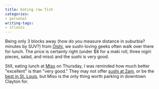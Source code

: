 ```yaml
---
title: Eating raw fish
categories:
- personal
writing-tags:
- stlouis
---
```


Being only 3 blocks away (how do you measure distance in suburbia?  minutes by SUV?) from [Oishi][1], we sushi-loving geeks often walk over there for lunch.  The price is certainly right (under $8 for a maki roll, three nigiri pieces, salad, and miso) and the sushi is very good.

   [1]: http://www.stltoday.com/stltoday/entertainment/reviews.nsf/0/0EF49E0D3F780A1886256C40005C7703?OpenDocument

Still, eating lunch at [Miso][2] on Thursday, I was reminded how much better "excellent" is than "very good."  They may not offer [sushi
at 2am][3], or be the [best
in St. Louis][4], but Miso is the only thing worth parking in downtown Clayton for.

   [2]: http://www.misolounge.com/
   [3]: http://www.rue13stl.com/
   [4]: http://www.saucecafe.com/drill.php?EstID=2020
